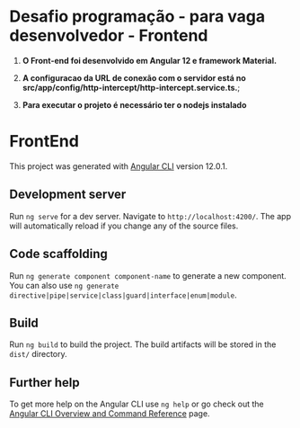 # Desafio programação - para vaga desenvolvedor - Frontend

1. **O Front-end foi desenvolvido em Angular 12 e framework Material.** 

2. **A configuracao da URL de conexão com o servidor está no src/app/config/http-intercept/http-intercept.service.ts.**;

3. **Para executar o projeto é necessário ter o nodejs instalado** 


# FrontEnd

This project was generated with [Angular CLI](https://github.com/angular/angular-cli) version 12.0.1.

## Development server

Run `ng serve` for a dev server. Navigate to `http://localhost:4200/`. The app will automatically reload if you change any of the source files.

## Code scaffolding

Run `ng generate component component-name` to generate a new component. You can also use `ng generate directive|pipe|service|class|guard|interface|enum|module`.

## Build

Run `ng build` to build the project. The build artifacts will be stored in the `dist/` directory.

## Further help

To get more help on the Angular CLI use `ng help` or go check out the [Angular CLI Overview and Command Reference](https://angular.io/cli) page.
